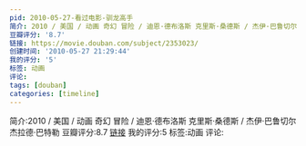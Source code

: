 ```yaml
---
pid: 2010-05-27-看过电影-驯龙高手
简介: 2010 / 美国 / 动画 奇幻 冒险 / 迪恩·德布洛斯 克里斯·桑德斯 / 杰伊·巴鲁切尔 杰拉德·巴特勒
豆瓣评分: '8.7'
链接: https://movie.douban.com/subject/2353023/
创建时间: '2010-05-27 21:29:44'
我的评分: '5'
标签: 动画
评论:
tags: [douban]
categories: [timeline]
---
```

简介:2010 / 美国 / 动画 奇幻 冒险 / 迪恩·德布洛斯 克里斯·桑德斯 / 杰伊·巴鲁切尔 杰拉德·巴特勒
豆瓣评分:8.7
[链接](https://movie.douban.com/subject/2353023/)
我的评分:5
标签:动画
评论:
